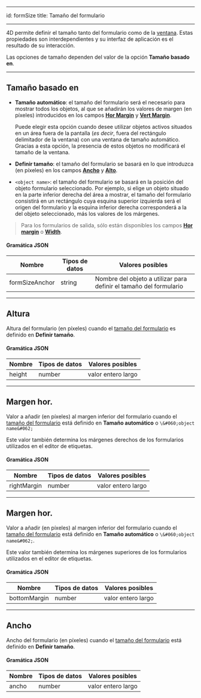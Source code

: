 - - -
id: formSize title: Tamaño del formulario
- - -


4D permite definir el tamaño tanto del formulario como de la [ventana](properties_WindowSize.md). Estas propiedades son interdependientes y su interfaz de aplicación es el resultado de su interacción.

Las opciones de tamaño dependen del valor de la opción **Tamaño basado en**.

---
## Tamaño basado en


*   **Tamaño automático**: el tamaño del formulario será el necesario para mostrar todos los objetos, al que se añadirán los valores de margen (en píxeles) introducidos en los campos [**Hor Margin**](#hor-margin) y [**Vert Margin**](#vert-margin).

    Puede elegir esta opción cuando desee utilizar objetos activos situados en un área fuera de la pantalla (*es decir*, fuera del rectángulo delimitador de la ventana) con una ventana de tamaño automático. Gracias a esta opción, la presencia de estos objetos no modificará el tamaño de la ventana.


*   **Definir tamaño**: el tamaño del formulario se basará en lo que introduzca (en píxeles) en los campos [**Ancho**](#width) y [**Alto**](#height).

*   `<object name>`: el tamaño del formulario se basará en la posición del objeto formulario seleccionado. Por ejemplo, si elige un objeto situado en la parte inferior derecha del área a mostrar, el tamaño del formulario consistirá en un rectángulo cuya esquina superior izquierda será el origen del formulario y la esquina inferior derecha corresponderá a la del objeto seleccionado, más los valores de los márgenes.


> Para los formularios de salida, sólo están disponibles los campos [**Hor margin**](#hor-margin) o [**Width**](#width).


#### Gramática JSON

| Nombre         | Tipos de datos | Valores posibles                                                   |
| -------------- | -------------- | ------------------------------------------------------------------ |
| formSizeAnchor | string         | Nombre del objeto a utilizar para definir el tamaño del formulario |

---
## Altura

Altura del formulario (en píxeles) cuando el [tamaño del formulario](#size-based-on) es definido en **Definir tamaño**.


#### Gramática JSON

| Nombre | Tipos de datos | Valores posibles   |
| ------ | -------------- | ------------------ |
| height | number         | valor entero largo |


---
## Margen hor.

Valor a añadir (en píxeles) al margen inferior del formulario cuando el [tamaño del formulario](#size-based-on) está definido en **Tamaño automático** o `\&#060;object name&#062;`


Este valor también determina los márgenes derechos de los formularios utilizados en el editor de etiquetas.

#### Gramática JSON

| Nombre      | Tipos de datos | Valores posibles   |
| ----------- | -------------- | ------------------ |
| rightMargin | number         | valor entero largo |


---

## Margen hor.

Valor a añadir (en píxeles) al margen inferior del formulario cuando el [tamaño del formulario](#size-based-on) está definido en **Tamaño automático** o `\&#060;object name&#062;`.

Este valor también determina los márgenes superiores de los formularios utilizados en el editor de etiquetas.

#### Gramática JSON

| Nombre       | Tipos de datos | Valores posibles   |
| ------------ | -------------- | ------------------ |
| bottomMargin | number         | valor entero largo |


---
## Ancho

Ancho del formulario (en píxeles) cuando el [tamaño del formulario](#size-based-on) está definido en **Definir tamaño**.


#### Gramática JSON

| Nombre | Tipos de datos | Valores posibles   |
| ------ | -------------- | ------------------ |
| ancho  | number         | valor entero largo |
